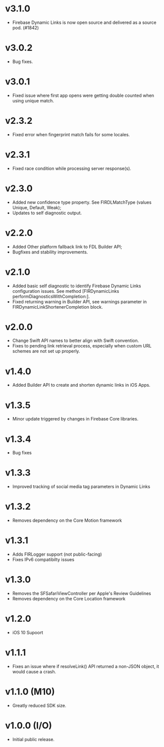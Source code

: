 # v3.1.0
- Firebase Dynamic Links is now open source and delivered as a source pod. (#1842)

# v3.0.2
- Bug fixes.

# v3.0.1
- Fixed issue where first app opens were getting double counted when using unique match.

# v2.3.2
- Fixed error when fingerprint match fails for some locales.

# v2.3.1
- Fixed race condition while processing server response(s).

# v2.3.0
- Added new confidence type property. See FIRDLMatchType (values Unique, Default, Weak);
- Updates to self diagnostic output.

# v2.2.0
- Added Other platform fallback link to FDL Builder API;
- Bugfixes and stability improvements.

# v2.1.0
- Added basic self diagnostic to identify Firebase Dynamic Links configuration issues. See method
    [FIRDynamicLinks performDiagnosticsWithCompletion:].
- Fixed returning warning in Builder API, see warnings parameter in
    FIRDynamicLinkShortenerCompletion block.

# v2.0.0
- Change Swift API names to better align with Swift convention.
- Fixes to pending link retrieval process, especially when custom URL schemes are not
  set up properly.

# v1.4.0
- Added Builder API to create and shorten dynamic links in iOS Apps.

# v1.3.5
- Minor update triggered by changes in Firebase Core libraries.

# v1.3.4
- Bug fixes

# v1.3.3
- Improved tracking of social media tag parameters in Dynamic Links

# v1.3.2
- Removes dependency on the Core Motion framework

# v1.3.1
- Adds FIRLogger support (not public-facing)
- Fixes IPv6 compatibilty issues

# v1.3.0
- Removes the SFSafariViewController per Apple's Review Guidelines
- Removes dependency on the Core Location framework

# v1.2.0
- iOS 10 Supoort

# v1.1.1
- Fixes an issue where if resolveLink() API returned a non-JSON object, it
  would cause a crash.

# v1.1.0 (M10)
- Greatly reduced SDK size.

# v1.0.0 (I/O)
- Initial public release.
